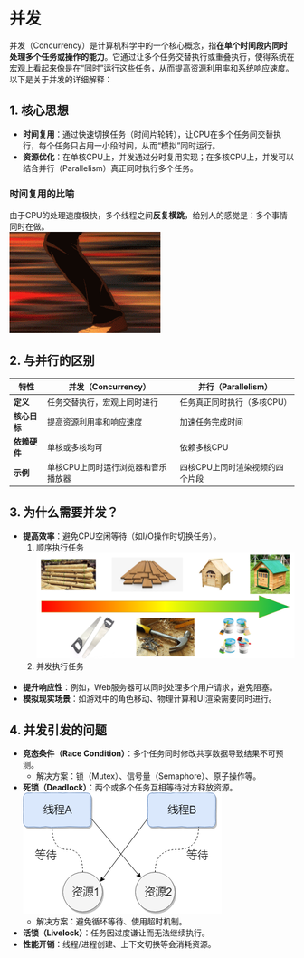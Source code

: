 # 并发

并发（Concurrency）是计算机科学中的一个核心概念，指**在单个时间段内同时处理多个任务或操作的能力**。它通过让多个任务交替执行或重叠执行，使得系统在宏观上看起来像是在“同时”运行这些任务，从而提高资源利用率和系统响应速度。以下是关于并发的详细解释：

## 1. 核心思想
- **时间复用**：通过快速切换任务（时间片轮转），让CPU在多个任务间交替执行，每个任务只占用一小段时间，从而“模拟”同时运行。
- **资源优化**：在单核CPU上，并发通过分时复用实现；在多核CPU上，并发可以结合并行（Parallelism）真正同时执行多个任务。

### 时间复用的比喻
由于CPU的处理速度极快，多个线程之间**反复横跳**，给别人的感觉是：多个事情同时在做。  
![fanfuhengtiao.gif](fanfuhengtiao.gif)

## 2. 与并行的区别
| **特性**   | **并发（Concurrency）** | **并行（Parallelism）** |
|----------|---------------------|---------------------|
| **定义**   | 任务交替执行，宏观上同时进行      | 任务真正同时执行（多核CPU）     |
| **核心目标** | 提高资源利用率和响应速度        | 加速任务完成时间            |
| **依赖硬件** | 单核或多核均可             | 依赖多核CPU             |
| **示例**   | 单核CPU上同时运行浏览器和音乐播放器 | 四核CPU上同时渲染视频的四个片段   |

## 3. 为什么需要并发？
- **提高效率**：避免CPU空闲等待（如I/O操作时切换任务）。
  1. 顺序执行任务
  ![img_0.png](img_0.png)
  2. 并发执行任务
  <img src="video.gif" alt=""/>
- **提升响应性**：例如，Web服务器可以同时处理多个用户请求，避免阻塞。
- **模拟现实场景**：如游戏中的角色移动、物理计算和UI渲染需要同时进行。

## 4. 并发引发的问题
- **竞态条件（Race Condition）**：多个任务同时修改共享数据导致结果不可预测。
    - 解决方案：锁（Mutex）、信号量（Semaphore）、原子操作等。
- **死锁（Deadlock）**：两个或多个任务互相等待对方释放资源。
  ![img.png](img.png)
    - 解决方案：避免循环等待、使用超时机制。
- **活锁（Livelock）**：任务因过度谦让而无法继续执行。
- **性能开销**：线程/进程创建、上下文切换等会消耗资源。